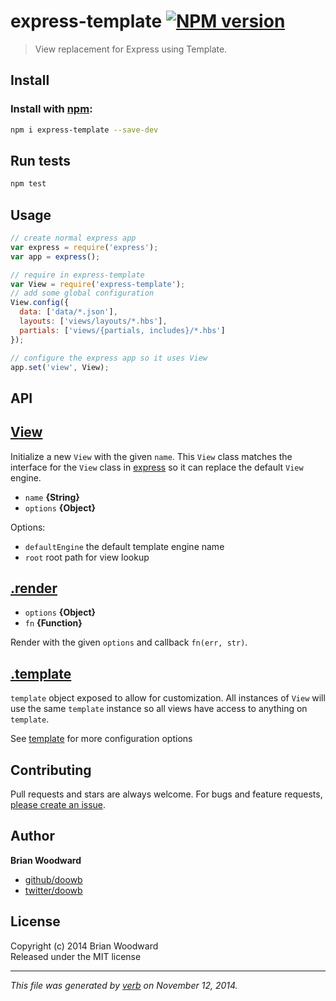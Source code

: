 # express-template [![NPM version](https://badge.fury.io/js/express-template.svg)](http://badge.fury.io/js/express-template)

> View replacement for Express using Template.

## Install
### Install with [npm](npmjs.org):

```bash
npm i express-template --save-dev
```

## Run tests

```bash
npm test
```

## Usage

```js
// create normal express app
var express = require('express');
var app = express();

// require in express-template
var View = require('express-template');
// add some global configuration
View.config({
  data: ['data/*.json'],
  layouts: ['views/layouts/*.hbs'],
  partials: ['views/{partials, includes}/*.hbs']
});

// configure the express app so it uses View
app.set('view', View);
```

## API
## [View](index.js#L40)

Initialize a new `View` with the given `name`. This `View` class matches the interface for the `View` class in [express] so it can replace the default `View` engine.

* `name` **{String}**    
* `options` **{Object}**    

Options:

  - `defaultEngine` the default template engine name
  - `root` root path for view lookup

## [.render](index.js#L83)

* `options` **{Object}**    
* `fn` **{Function}**    

Render with the given `options` and callback `fn(err, str)`.

## [.template](index.js#L108)

`template` object exposed to allow for customization. All instances of `View` will use the same `template` instance so all views have access to anything on `template`.

See [template] for more configuration options

## Contributing
Pull requests and stars are always welcome. For bugs and feature requests, [please create an issue][issues].

## Author

**Brian Woodward**
 
+ [github/doowb](https://github.com/doowb)
+ [twitter/doowb](http://twitter.com/doowb) 

## License
Copyright (c) 2014 Brian Woodward  
Released under the MIT license

***

_This file was generated by [verb](https://github.com/jonschlinkert/verb) on November 12, 2014._

[issues]: https://github.com/doowb/express-template/issues
[express]: https://github.com/strongloop/express
[engine-utils]: https://github.com/jonschlinkert/engine-utils
[wordwrap]: https://github.com/substack/node-wordwrap
[optimist]: https://github.com/substack/node-optimist
[async]: https://github.com/caolan/async
[amdefine]: http://github.com/jrburke/amdefine
[source-map]: https://github.com/mozilla/source-map
[uglify-js]: http://lisperator.net/uglifyjs
[handlebars]: http://www.handlebarsjs.com/
[engine-handlebars]: https://github.com/jonschlinkert/engine-handlebars
[array-flatten]: https://github.com/blakeembrey/array-flatten
[arrayify-compact]: https://github.com/jonschlinkert/arrayify-compact
[array-slice]: https://github.com/jonschlinkert/array-slice
[is-path-cwd]: https://github.com/sindresorhus/is-path-cwd
[path-is-inside]: https://github.com/domenic/path-is-inside
[is-path-inside]: https://github.com/sindresorhus/is-path-inside
[is-path-in-cwd]: https://github.com/sindresorhus/is-path-in-cwd
[rimraf]: https://github.com/isaacs/rimraf
[delete]: https://github.com/jonschlinkert/delete
[extend-shallow]: https://github.com/jonschlinkert/extend-shallow
[array-differ]: https://github.com/sindresorhus/array-differ
[array-uniq]: https://github.com/sindresorhus/array-uniq
[array-union]: https://github.com/sindresorhus/array-union
[graceful-fs]: https://github.com/isaacs/node-graceful-fs
[inherits]: https://github.com/isaacs/inherits
[lru-cache]: https://github.com/isaacs/node-lru-cache
[sigmund]: https://github.com/isaacs/sigmund
[minimatch]: https://github.com/isaacs/minimatch
[wrappy]: https://github.com/npm/wrappy
[once]: https://github.com/isaacs/once
[glob]: https://github.com/isaacs/node-glob
[globby]: https://github.com/sindresorhus/globby
[is-relative]: https://github.com/jonschlinkert/is-relative
[is-absolute]: https://github.com/jonschlinkert/is-absolute
[underscore]: http://underscorejs.org
[underscore\.string]: http://epeli.github.com/underscore.string/
[argparse]: https://github.com/nodeca/argparse
[esprima]: http://esprima.org
[js-yaml]: https://github.com/nodeca/js-yaml
[kind-of]: https://github.com/jonschlinkert/kind-of
[normalize-path]: https://github.com/jonschlinkert/normalize-path
[relative]: https://github.com/jonschlinkert/relative
[fs-utils]: https://github.com/assemble/fs-utils
[highlight\.js]: http://highlightjs.org/
[iconv-lite]: https://github.com/ashtuchkin/iconv-lite
[lodash]: http://lodash.com/
[map-files]: https://github.com/jonschlinkert/map-files
[marked]: https://github.com/chjj/marked
[findup-sync]: https://github.com/cowboy/node-findup-sync
[resolve]: https://github.com/substack/node-resolve
[stack-trace]: https://github.com/felixge/node-stack-trace
[globule]: https://github.com/cowboy/node-globule
[matchdep]: https://github.com/tkellen/node-matchdep
[resolve-dep]: https://github.com/jonschlinkert/resolve-dep
[has-color]: https://github.com/sindresorhus/has-color
[ansi-styles]: https://github.com/sindresorhus/ansi-styles
[chalk]: https://github.com/sindresorhus/chalk
[matchkeys]: https://github.com/jonschlinkert/matchkeys
[sort-object]: https://github.com/helpers/sort-object
[handy]: https://github.com/openmason/handy
[htmlparser]: http://github.com/tautologistics/node-htmlparser
[minimist]: https://github.com/substack/minimist
[to]: https://github.com/openmason/to
[handlebars-helpers]: https://github.com/assemble/handlebars-helpers
[engine-assemble]: https://github.com/doowb/engine-assemble
[for-own]: https://github.com/jonschlinkert/for-own
[make-iterator]: https://github.com/jonschlinkert/make-iterator
[arr]: https://github.com/jonschlinkert/arr
[arr-flatten]: https://github.com/jonschlinkert/arr-flatten
[escape-string-regexp]: https://github.com/sindresorhus/escape-string-regexp
[ansi-regex]: https://github.com/sindresorhus/ansi-regex
[has-ansi]: https://github.com/sindresorhus/has-ansi
[strip-ansi]: https://github.com/sindresorhus/strip-ansi
[supports-color]: https://github.com/sindresorhus/supports-color
[class-extend]: https://github.com/SBoudrias/class-extend
[eventemitter2]: https://github.com/hij1nx/EventEmitter2
[getobject]: https://github.com/cowboy/node-getobject
[expander]: https://github.com/tkellen/expander
[isobject]: https://github.com/jonschlinkert/isobject
[get-value]: https://github.com/jonschlinkert/get-value
[ends-with]: https://github.com/jonschlinkert/ends-with
[path-ends-with]: https://github.com/jonschlinkert/path-ends-with
[parse-filepath]: https://github.com/jonschlinkert/parse-filepath
[read-data]: https://github.com/jonschlinkert/read-data
[replacements]: https://github.com/jonschlinkert/replacements
[namespace-data]: https://github.com/jonschlinkert/namespace-data
[is-plain-object]: https://github.com/jonschlinkert/is-plain-object
[mixin-deep]: https://github.com/jonschlinkert/mixin-deep
[option-cache]: https://github.com/jonschlinkert/option-cache
[expand-hash]: https://github.com/doowb/expand-hash
[frep]: https://github.com/jonschlinkert/frep
[mkdirp]: https://github.com/substack/node-mkdirp
[verbalize]: https://github.com/jonschlinkert/verbalize
[plasma]: https://github.com/jonschlinkert/plasma
[preserve]: https://github.com/jonschlinkert/preserve
[set-object]: https://github.com/jonschlinkert/set-object
[config-cache]: https://github.com/jonschlinkert/config-cache
[ms]: https://github.com/guille/ms.js
[debug]: https://github.com/visionmedia/debug
[object-pick]: https://github.com/jonschlinkert/object-pick
[delims]: https://github.com/jonschlinkert/delims
[path-to-regexp]: https://github.com/component/path-to-regexp
[utils-merge]: https://github.com/jaredhanson/utils-merge
[en-route]: https://github.com/jonschlinkert/en-route
[helper-cache]: https://github.com/jonschlinkert/helper-cache
[engine-cache]: https://github.com/jonschlinkert/engine-cache
[engine-lodash]: https://github.com/jonschlinkert/engine-lodash
[regexp-special-chars]: https://github.com/jonschlinkert/regexp-special-chars
[escape-delims]: https://github.com/jonschlinkert/escape-delims
[for-in]: https://github.com/jonschlinkert/for-in
[cwd]: https://github.com/jonschlinkert/cwd
[load-pkg]: https://github.com/jonschlinkert/load-pkg
[lookup-path]: https://github.com/jonschlinkert/lookup-path
[multimatch]: https://github.com/sindresorhus/multimatch
[boson]: https://github.com/jonschlinkert/boson
[load-helpers]: https://github.com/assemble/load-helpers
[randomatic]: https://github.com/jonschlinkert/randomatic
[falsey]: https://github.com/jonschlinkert/falsey
[load-templates]: https://github.com/jonschlinkert/load-templates
[layouts]: https://github.com/jonschlinkert/layouts
[coffee-script]: http://coffeescript.org
[toml]: https://github.com/BinaryMuse/toml-node
[gray-matter]: https://github.com/assemble/gray-matter
[has-any]: https://github.com/jonschlinkert/has-any
[has-value]: https://github.com/jonschlinkert/has-value
[reduce-object]: https://github.com/jonschlinkert/reduce-object
[has-any-deep]: https://github.com/jonschlinkert/has-any-deep
[object\.omit]: https://github.com/jonschlinkert/object.omit
[object\.pick]: https://github.com/jonschlinkert/object.pick
[omit-empty]: https://github.com/jonschlinkert/omit-empty
[array-difference]: https://github.com/jugglinmike/array-difference
[omit-keys]: https://github.com/jonschlinkert/omit-keys
[clone-stats]: https://github.com/hughsk/clone-stats
[vinyl]: http://github.com/wearefractal/vinyl
[parser-front-matter]: https://github.com/jonschlinkert/parser-front-matter
[template]: https://github.com/jonschlinkert/template
